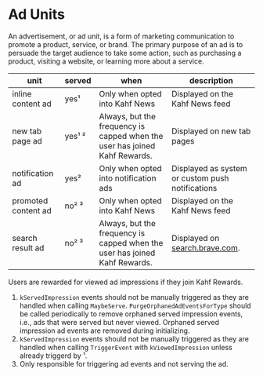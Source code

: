 # Ad Units

An advertisement, or ad unit, is a form of marketing communication to promote a product, service, or brand. The primary purpose of an ad is to persuade the target audience to take some action, such as purchasing a product, visiting a website, or learning more about a service.

| unit  | served  | when  | description  |
|---|---|---|---|
| inline content ad  | yes¹  | Only when opted into Kahf News  | Displayed on the Kahf News feed  |
| new tab page ad  | yes¹ ²  | Always, but the frequency is capped when the user has joined Kahf Rewards.  | Displayed on new tab pages  |
| notification ad  | yes²  | Only when opted into notification ads  | Displayed as system or custom push notifications  |
| promoted content ad  | no² ³  | Only when opted into Kahf News  | Displayed on the Kahf News feed  |
| search result ad  | no² ³  | Always, but the frequency is capped when the user has joined Kahf Rewards.  | Displayed on [search.brave.com](search.brave.com).  |

Users are rewarded for viewed ad impressions if they join Kahf Rewards.

1. `kServedImpression` events should not be manually triggered as they are handled when calling `MaybeServe`. `PurgeOrphanedAdEventsForType` should be called periodically to remove orphaned served impression events, i.e., ads that were served but never viewed. Orphaned served impression ad events are removed during initializing.
2. `kServedImpression` events should not be manually triggered as they are handled when calling `TriggerEvent` with `kViewedImpression` unless already triggerd by ¹.
3. Only responsible for triggering ad events and not serving the ad.
